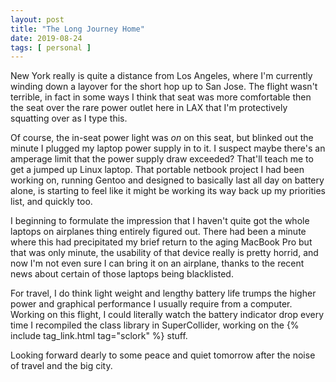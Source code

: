 ```yaml
---
layout: post
title: "The Long Journey Home"
date: 2019-08-24
tags: [ personal ]
---
```


New York really is quite a distance from Los Angeles, where I'm currently winding down a layover for the short hop up to
San Jose. The flight wasn't terrible, in fact in some ways I think that seat was more comfortable then the seat over the
rare power outlet here in LAX that I'm protectively squatting over as I type this.

Of course, the in-seat power light was *on* on this seat, but blinked out the minute I plugged my laptop power supply in
to it. I suspect maybe there's an amperage limit that the power supply draw exceeded? That'll teach me to get a jumped
up Linux laptop. That portable netbook project I had been working on, running Gentoo and designed to basically last all
day on battery alone, is starting to feel like it might be working its way back up my priorities list, and quickly too.

I beginning to formulate the impression that I haven't quite got the whole laptops on airplanes thing entirely figured
out. There had been a minute where this had precipitated my brief return to the aging MacBook Pro but that was only
minute, the usability of that device really is pretty horrid, and now I'm not even sure I can bring it on an airplane,
thanks to the recent news about certain of those laptops being blacklisted.

For travel, I do think light weight and lengthy battery life trumps the higher power and graphical performance I usually
require from a computer. Working on this flight, I could literally watch the battery indicator drop every time I
recompiled the class library in SuperCollider, working on the {% include tag_link.html tag="sclork" %} stuff.

Looking forward dearly to some peace and quiet tomorrow after the noise of travel and the big city.

